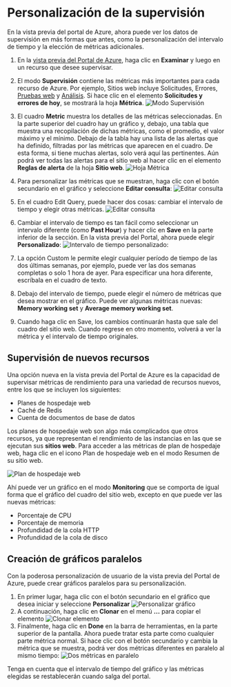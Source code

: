 <properties title="How to customize monitoring" pageTitle="How to customize monitoring" description="Learn how to customize monitoring charts in Azure." authors="stepsic"  />

<tags ms.service="application-insights" ms.workload="tbd" ms.tgt_pltfrm="ibiza" ms.devlang="na" ms.topic="article" ms.date="01/01/1900" ms.author="stepsic"></tags>

# Personalización de la supervisión

En la vista previa del portal de Azure, ahora puede ver los datos de supervisión en más formas que antes, como la personalización del intervalo de tiempo y la elección de métricas adicionales.

1.  En la [vista previa del Portal de Azure][], haga clic en **Examinar** y luego en un recurso que desee supervisar.
2.  El modo **Supervisión** contiene las métricas más importantes para cada recurso de Azure. Por ejemplo, Sitios web incluye Solicitudes, Errores, [Pruebas web][] y [Análisis][]. Si hace clic en el elemento **Solicitudes y errores de hoy**, se mostrará la hoja **Métrica**.
    ![Modo Supervisión][]
3.  El cuadro **Metric** muestra los detalles de las métricas seleccionadas. En la parte superior del cuadro hay un gráfico y, debajo, una tabla que muestra una recopilación de dichas métricas, como el promedio, el valor máximo y el mínimo. Debajo de la tabla hay una lista de las alertas que ha definido, filtradas por las métricas que aparecen en el cuadro. De esta forma, si tiene muchas alertas, solo verá aquí las pertinentes. Aún podrá ver todas las alertas para el sitio web al hacer clic en el elemento **Reglas de alerta** de la hoja **Sitio web**.
    ![Hoja Métrica][]
4.  Para personalizar las métricas que se muestran, haga clic con el botón secundario en el gráfico y seleccione **Editar consulta**:
    ![Editar consulta][]
5.  En el cuadro Edit Query, puede hacer dos cosas: cambiar el intervalo de tiempo y elegir otras métricas.
    ![Editar consulta][1]
6.  Cambiar el intervalo de tiempo es tan fácil como seleccionar un intervalo diferente (como **Past Hour**) y hacer clic en **Save** en la parte inferior de la sección. En la vista previa del Portal, ahora puede elegir **Personalizado**:
    ![Intervalo de tiempo personalizado][]:
7.  La opción Custom le permite elegir cualquier período de tiempo de las dos últimas semanas, por ejemplo, puede ver las dos semanas completas o solo 1 hora de ayer. Para especificar una hora diferente, escríbala en el cuadro de texto.
8.  Debajo del intervalo de tiempo, puede elegir el número de métricas que desea mostrar en el gráfico. Puede ver algunas métricas nuevas: **Memory working set** y **Average memory working set**.

9.  Cuando haga clic en Save, los cambios continuarán hasta que sale del cuadro del sitio web. Cuando regrese en otro momento, volverá a ver la métrica y el intervalo de tiempo originales.

## Supervisión de nuevos recursos

Una opción nueva en la vista previa del Portal de Azure es la capacidad de supervisar métricas de rendimiento para una variedad de recursos nuevos, entre los que se incluyen los siguientes:

-   Planes de hospedaje web
-   Caché de Redis
-   Cuenta de documentos de base de datos

Los planes de hospedaje web son algo más complicados que otros recursos, ya que representan el rendimiento de las instancias en las que se ejecutan sus **sitios web**. Para acceder a las métricas de plan de hospedaje web, haga clic en el icono Plan de hospedaje web en el modo Resumen de su sitio web.

![Plan de hospedaje web][]

Ahí puede ver un gráfico en el modo **Monitoring** que se comporta de igual forma que el gráfico del cuadro del sitio web, excepto en que puede ver las nuevas métricas:

-   Porcentaje de CPU
-   Porcentaje de memoria
-   Profundidad de la cola HTTP
-   Profundidad de la cola de disco

## Creación de gráficos paralelos

Con la poderosa personalización de usuario de la vista previa del Portal de Azure, puede crear gráficos paralelos para su personalización.

1.  En primer lugar, haga clic con el botón secundario en el gráfico que desea iniciar y seleccione **Personalizar**
    ![Personalizar gráfico][]
2.  A continuación, haga clic en **Clonar** en el menú **...** para copiar el elemento
    ![Clonar elemento][]
3.  Finalmente, haga clic en **Done** en la barra de herramientas, en la parte superior de la pantalla. Ahora puede tratar esta parte como cualquier parte métrica normal. Si hace clic con el botón secundario y cambia la métrica que se muestra, podrá ver dos métricas diferentes en paralelo al mismo tiempo:
    ![Dos métricas en paralelo][]

Tenga en cuenta que el intervalo de tiempo del gráfico y las métricas elegidas se restablecerán cuando salga del portal.

  [vista previa del Portal de Azure]: https://portal.azure.com/
  [Pruebas web]: http://go.microsoft.com/fwlink/?LinkID=394528&clcid=0x409
  [Análisis]: http://go.microsoft.com/fwlink/?LinkID=394529&clcid=0x409
  [Modo Supervisión]: ./media/insights-how-to-customize-monitoring/Insights_MonitoringChart.png
  [Hoja Métrica]: ./media/insights-how-to-customize-monitoring/Insights_MetricBlade.png
  [Editar consulta]: ./media/insights-how-to-customize-monitoring/Insights_MetricMenu.png
  [1]: ./media/insights-how-to-customize-monitoring/Insights_EditQuery.png
  [Intervalo de tiempo personalizado]: ./media/insights-how-to-customize-monitoring/Insights_CustomTime.png
  [Plan de hospedaje web]: ./media/insights-how-to-customize-monitoring/Insights_WHPSelect.png
  [Personalizar gráfico]: ./media/insights-how-to-customize-monitoring/Insights_Customize.png
  [Clonar elemento]: ./media/insights-how-to-customize-monitoring/Insights_ClonePart.png
  [Dos métricas en paralelo]: ./media/insights-how-to-customize-monitoring/Insights_SideBySide.png
